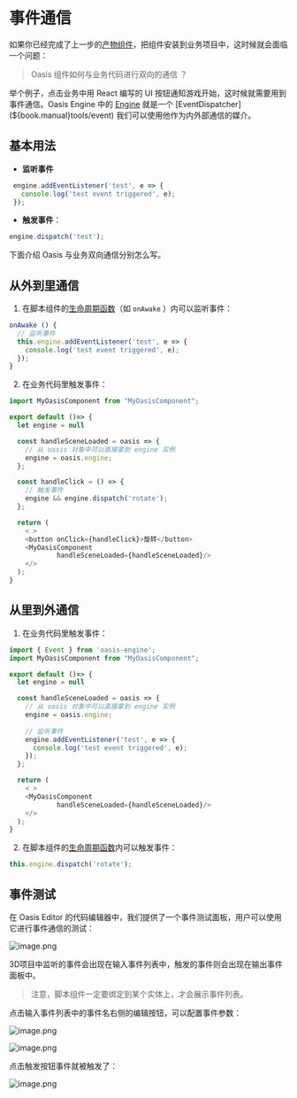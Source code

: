 # 事件通信

如果你已经完成了上一步的[产物组件](${book.editor}export-web)，把组件安装到业务项目中，这时候就会面临一个问题：

> Oasis 组件如何与业务代码进行双向的通信 ？

举个例子，点击业务中用 React 编写的 UI 按钮通知游戏开始，这时候就需要用到事件通信。Oasis Engine 中的 [Engine](${book.manual}structure/engine) 就是一个 [EventDispatcher](${book.manual}tools/event) 我们可以使用他作为内外部通信的媒介。

## 基本用法

- **监听事件**

```typescript
 engine.addEventListener('test', e => {
   console.log('test event triggered', e);
 });
```

- **触发事件**：

```typescript
engine.dispatch('test');
```

下面介绍 Oasis 与业务双向通信分别怎么写。

## 从外到里通信

1. 在脚本组件的[生命周期函数](https://yuque.antfin-inc.com/oasisgroup/oasis3d_manual/phb3mi#qh8HJ)（如 `onAwake` ）内可以监听事件：

```typescript
onAwake () {
  // 监听事件
  this.engine.addEventListener('test', e => {
    console.log('test event triggered', e);
  });
}
```

2. 在业务代码里触发事件：

```typescript
import MyOasisComponent from "MyOasisComponent";

export default ()=> {
  let engine = null

  const handleSceneLoaded = oasis => {
    // 从 oasis 对象中可以直接拿到 engine 实例
    engine = oasis.engine;
  };

  const handleClick = () => {
    // 触发事件
    engine && engine.dispatch('rotate');
  };

  return (
    < >
    <button onClick={handleClick}>旋转</button>
    <MyOasisComponent
			handleSceneLoaded={handleSceneLoaded}/>
    </>
  );
}

```


## 从里到外通信

1. 在业务代码里触发事件：

```typescript
import { Event } from 'oasis-engine';
import MyOasisComponent from "MyOasisComponent";

export default ()=> {
  let engine = null

  const handleSceneLoaded = oasis => {
    // 从 oasis 对象中可以直接拿到 engine 实例
    engine = oasis.engine;
    
    // 监听事件
    engine.addEventListener('test', e => {
      console.log('test event triggered', e);
    });
  };

  return (
    < >
    <MyOasisComponent
			handleSceneLoaded={handleSceneLoaded}/>
    </>
  );
}

```

2. 在脚本组件的[生命周期函数](${book.manual}component/script)内可以触发事件：

```typescript
this.engine.dispatch('rotate');
```

## 事件测试
在 Oasis Editor 的代码编辑器中，我们提供了一个事件测试面板，用户可以使用它进行事件通信的测试：

![image.png](https://gw.alipayobjects.com/mdn/rms_d27172/afts/img/A*Qg5pQ7cSrC8AAAAAAAAAAAAAARQnAQ)

3D项目中监听的事件会出现在输入事件列表中，触发的事件则会出现在输出事件面板中。

> 注意，脚本组件一定要绑定到某个实体上，才会展示事件列表。

点击输入事件列表中的事件名右侧的编辑按钮，可以配置事件参数：

![image.png](https://gw.alipayobjects.com/mdn/rms_d27172/afts/img/A*cfsMSKvFq3cAAAAAAAAAAAAAARQnAQ)

![image.png](https://gw.alipayobjects.com/mdn/rms_d27172/afts/img/A*24eJSJ2T3oYAAAAAAAAAAAAAARQnAQ)

点击触发按钮事件就被触发了：

![image.png](https://gw.alipayobjects.com/mdn/rms_d27172/afts/img/A*GP1cSq2GJuYAAAAAAAAAAAAAARQnAQ)
